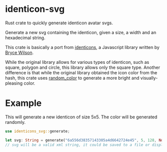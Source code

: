 # identicon-svg

Rust crate to quickly generate identicon avatar svgs.

Generate a new svg containing the identicon, given a size, a width and an hexadecimal string.

This crate is basically a port from [identicons](https://github.com/Zunawe/identicons), a Javascript library written by [Bryce Wilson](https://github.com/Zunawe).

While the original library allows for various types of identicon, such as square, polygon and circle, this library allows only the square type. Another difference is that while the original library obtained the icon color from the hash, this crate uses [random_color](https://crates.io/crates/random_color/0.6.1) to generate a more bright and visually-pleasing color.

# Example

This will generate a new identicon of size 5x5. The color will be generated randomly.

```rust
use identicons_svg::generate;

let svg: String = generate("6a556d38357143305a4d6642724e45", 5, 128, None)
// svg will be a valid xml string, it could be saved to a file or displayed in a web page
```

